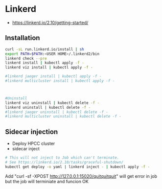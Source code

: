 # Linkerd

- https://linkerd.io/2.10/getting-started/

## Installation

```sh
curl -sL run.linkerd.io/install | sh
export PATH=$PATH:<USER HOME>/.linkerd2/bin
linkerd check --pre
linkerd install | kubectl apply -f -
linkerd viz install | kubectl apply -f -

#linkerd jaeger install | kubectl apply -f -
#linkerd multicluster install | kubectl apply -f -



#Uninstall
linkerd viz uninstall | kubectl delete -f -
linkerd uninstall | kubectl delete -f -
#linkerd jaeger uninstall | kubectl delete -f -
#linkerd multicluster uninstall | kubectl delete -f -
```

## Sidecar injection
- Deploy HPCC cluster 
- sidecar inject 
```sh
# This will not inject to Job which can't terminate.
# See https://linkerd.io/2.10/tasks/graceful-shutdown/
kubectl get deploy -o yaml | linkerd inject - | kubectl apply -f -
```
Add "curl -sf -XPOST http://127.0.0.1:15020/quitquitquit" will get error in job but the job will terminiate and funcion OK

